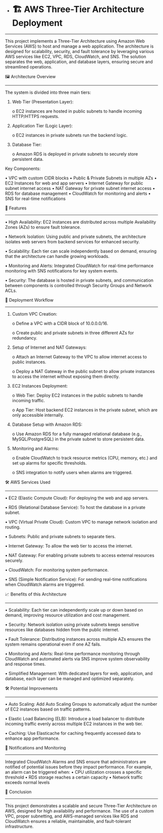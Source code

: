 + # 🏗️ AWS Three-Tier Architecture Deployment
________________________________________________________________________________________________
This project implements a Three-Tier Architecture using Amazon Web Services (AWS) to host and manage a web application. The architecture is designed for scalability, security, and fault tolerance by leveraging various AWS services like EC2, VPC, RDS, CloudWatch, and SNS. The solution separates the web, application, and database layers, ensuring secure and streamlined operations.

🖼️ Architecture Overview
____________________________________________________________________________________________________________
The system is divided into three main tiers:
1.	Web Tier (Presentation Layer):

    o	EC2 instances are hosted in public subnets to handle incoming HTTP/HTTPS requests.

2.	Application Tier (Logic Layer):

    o	EC2 instances in private subnets run the backend logic.

3.	Database Tier: 

    o	Amazon RDS is deployed in private subnets to securely store persistent data.

Key Components:

•	VPC with custom CIDR blocks
•	Public & Private Subnets in multiple AZs
•	EC2 Instances for web and app servers
•	Internet Gateway for public subnet internet access
•	NAT Gateway for private subnet internet access
•	RDS for database management
•	CloudWatch for monitoring and alerts
•	SNS for real-time notifications

🌟 Features
____________________________________________________________________________________________________________
•	High Availability: EC2 instances are distributed across multiple Availability Zones (AZs) to ensure fault tolerance.

•	Network Isolation: Using public and private subnets, the architecture isolates web servers from backend services for enhanced security.

•	Scalability: Each tier can scale independently based on demand, ensuring that the architecture can handle growing workloads.

•	Monitoring and Alerts: Integrated CloudWatch for real-time performance monitoring with SNS notifications for key system events.

•	Security: The database is hosted in private subnets, and communication between components is controlled through Security Groups and Network ACLs.

🚀 Deployment Workflow
____________________________________________________________________________________________________________
1.	Custom VPC Creation:

      o	Define a VPC with a CIDR block of 10.0.0.0/16.

      o	Create public and private subnets in three different AZs for redundancy.

2.	Setup of Internet and NAT Gateways:

      o Attach an Internet Gateway to the VPC to allow internet access to public instances.

      o	Deploy a NAT Gateway in the public subnet to allow private instances to access the internet without exposing them directly.

3.	EC2 Instances Deployment:

      o	Web Tier: Deploy EC2 instances in the public subnets to handle incoming traffic.

      o	App Tier: Host backend EC2 instances in the private subnet, which are only accessible internally.

4.	Database Setup with Amazon RDS:

      o	Use Amazon RDS for a fully managed relational database (e.g., MySQL/PostgreSQL) in the private subnet to store persistent data.

5.	Monitoring and Alarms:

      o	Enable CloudWatch to track resource metrics (CPU, memory, etc.) and set up alarms for specific thresholds.

      o	SNS integration to notify users when alarms are triggered.

🛠️ AWS Services Used
____________________________________________________________________________________________________________
•	EC2 (Elastic Compute Cloud): For deploying the web and app servers.

•	RDS (Relational Database Service): To host the database in a private subnet.

•	VPC (Virtual Private Cloud): Custom VPC to manage network isolation and routing.

•	Subnets: Public and private subnets to separate tiers.

•	Internet Gateway: To allow the web tier to access the internet.

•	NAT Gateway: For enabling private subnets to access external resources securely.

•	CloudWatch: For monitoring system performance.

•	SNS (Simple Notification Service): For sending real-time notifications when CloudWatch alarms are triggered.

📈 Benefits of this Architecture
____________________________________________________________________________________________________________
•	Scalability: Each tier can independently scale up or down based on demand, improving resource utilization and cost management.

•	Security: Network isolation using private subnets keeps sensitive resources like databases hidden from the public internet.

•	Fault Tolerance: Distributing instances across multiple AZs ensures the system remains operational even if one AZ fails.

•	Monitoring and Alerts: Real-time performance monitoring through CloudWatch and automated alerts via SNS improve system observability and response times.

•	Simplified Management: With dedicated layers for web, application, and database, each layer can be managed and optimized separately.

🛠️ Potential Improvements
____________________________________________________________________________________________________________

•	Auto Scaling: Add Auto Scaling Groups to automatically adjust the number of EC2 instances based on traffic patterns.

•	Elastic Load Balancing (ELB): Introduce a load balancer to distribute incoming traffic evenly across multiple EC2 instances in the web tier.

•	Caching: Use Elasticache for caching frequently accessed data to enhance app performance.

📧 Notifications and Monitoring
____________________________________________________________________________________________________________
Integrated CloudWatch Alarms and SNS ensure that administrators are notified of potential issues before they impact performance. For example, an alarm can be triggered when:
•	CPU utilization crosses a specific threshold
•	RDS storage reaches a certain capacity
•	Network traffic exceeds normal levels

📝 Conclusion
____________________________________________________________________________________________________________
This project demonstrates a scalable and secure Three-Tier Architecture on AWS, designed for high availability and performance. The use of a custom VPC, proper subnetting, and AWS-managed services like RDS and CloudWatch ensures a reliable, maintainable, and fault-tolerant infrastructure.
